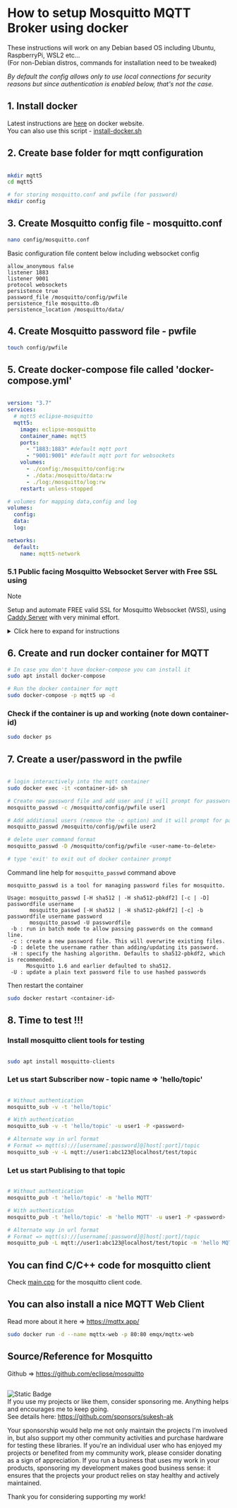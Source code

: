 # How to setup Mosquitto MQTT Broker using docker 
These instructions will work on any Debian based OS including Ubuntu, RaspberryPi, WSL2 etc...  
(For non-Debian distros, commands for installation need to be tweaked)  

_By default the config allows only to use local connections for security reasons but since authentication is enabled below, that's not the case._

## 1. Install docker

Latest instructions are [here](https://docs.docker.com/engine/install/ubuntu/) on docker website.  
You can also use this script - [install-docker.sh](/install-docker.sh)

## 2. Create base folder for mqtt configuration

```bash

mkdir mqtt5
cd mqtt5

# for storing mosquitto.conf and pwfile (for password)
mkdir config

```

## 3. Create Mosquitto config file - mosquitto.conf
```bash
nano config/mosquitto.conf
```

Basic configuration file content below including websocket config
```
allow_anonymous false
listener 1883
listener 9001
protocol websockets
persistence true
password_file /mosquitto/config/pwfile
persistence_file mosquitto.db
persistence_location /mosquitto/data/
```

## 4. Create Mosquitto password file - pwfile

```bash
touch config/pwfile
```

## 5. Create docker-compose file called 'docker-compose.yml'

```yml

version: "3.7"
services:
  # mqtt5 eclipse-mosquitto
  mqtt5:
    image: eclipse-mosquitto
    container_name: mqtt5
    ports:
      - "1883:1883" #default mqtt port
      - "9001:9001" #default mqtt port for websockets
    volumes:
      - ./config:/mosquitto/config:rw
      - ./data:/mosquitto/data:rw
      - ./log:/mosquitto/log:rw
    restart: unless-stopped

# volumes for mapping data,config and log
volumes:
  config:
  data:
  log:

networks:
  default:
    name: mqtt5-network

```
### 5.1 Public facing Mosquitto Websocket Server with Free SSL using 

> [!NOTE]  
> Setup and automate FREE valid SSL for Mosquitto Websocket (WSS), using [Caddy Server](https://caddyserver.com/) with very minimal effort.

<details>
<summary>Click here to expand for instructions</summary>

#### Setting up CaddyServer

Lets check the steps for setting it up  
- Create folders for Caddy data and config
- Configure DNS with A record pointing to your MQTT public IP address  
- Create a config file called 'Caddyfile'
- Create a combined docker-compose file with Caddy + Mosquitto
- Create containers using docker-compose run 

#### Create folders for Caddy
```bash
# Caddy data & config files where certificates etc are stored
mkdir caddy_data
mkdir caddy_config
```

#### DNS Setup
```bash
# Create a DNS A/AAAA record pointing your domain to the public IP address
mqtt.domain.com  A  <public-IP-address-for-MQTT-instance>
```
Make sure to wait for the DNS record to complete propagation (depending on TTL). Otherwise automatic SSL creation would not work. 

#### Caddyfile for configuration
Caddy uses 2 volumes for data (storing certificates etc) & config.  
Create a file called 'Caddyfile' in the local folder for configuration, which will be mapped to /etc/caddy/Caddyfile through docker-compose file as below.

#### Content of configuration file called 'Caddyfile' 
```bash
# Config file in the current folder
touch Caddyfile
```
_Add below content to `Caddyfile`_ created above.
```
mqtt.domain.com {
        reverse_proxy ws://mqtt5:9001
}
```

#### Combined docker-compose.yml
```yaml
version: "3.7"
services:
  # mqtt5 eclipse-mosquitto
  mqtt5:
    image: eclipse-mosquitto
    container_name: mqtt5
    ports:
      - "1883:1883" #default mqtt port
      - "9001:9001" #default mqtt port for websockets
    volumes:
      - ./config:/mosquitto/config:rw
      - ./data:/mosquitto/data:rw
      - ./log:/mosquitto/log:rw
    restart: unless-stopped

  # caddy for HTTPS and reverse-proxy
  caddy:
    image: caddy:latest
    container_name: caddy
    restart: unless-stopped
    ports:
      - "80:80"
      - "443:443"
      - "443:443/udp"
    volumes:
      - ./Caddyfile:/etc/caddy/Caddyfile
      - ./caddy_data:/data
      - ./caddy_config:/config

# volumes for mapping data,config and log
volumes:
  config:
  data:
  log:
  caddy_data:
  caddy_config:

networks:
  default:
    # Caddy and mosquitto should be in the same docker network
    name: caddy-mqtt
```

```bash
# MQTT Connection URL would be 
# WSS => Websocket Secure with SSL
wss://mqtt.domain.com:443
```

</details>

## 6. Create and run docker container for MQTT

```bash
# In case you don't have docker-compose you can install it
sudo apt install docker-compose

# Run the docker container for mqtt
sudo docker-compose -p mqtt5 up -d
```

### Check if the container is up and working (note down container-id)

```bash
sudo docker ps
```

## 7. Create a user/password in the pwfile

```bash

# login interactively into the mqtt container
sudo docker exec -it <container-id> sh

# Create new password file and add user and it will prompt for password
mosquitto_passwd -c /mosquitto/config/pwfile user1

# Add additional users (remove the -c option) and it will prompt for password
mosquitto_passwd /mosquitto/config/pwfile user2

# delete user command format
mosquitto_passwd -D /mosquitto/config/pwfile <user-name-to-delete>

# type 'exit' to exit out of docker container prompt

```

Command line help for `mosquitto_passwd` command above
```
mosquitto_passwd is a tool for managing password files for mosquitto.

Usage: mosquitto_passwd [-H sha512 | -H sha512-pbkdf2] [-c | -D] passwordfile username
       mosquitto_passwd [-H sha512 | -H sha512-pbkdf2] [-c] -b passwordfile username password
       mosquitto_passwd -U passwordfile
 -b : run in batch mode to allow passing passwords on the command line.
 -c : create a new password file. This will overwrite existing files.
 -D : delete the username rather than adding/updating its password.
 -H : specify the hashing algorithm. Defaults to sha512-pbkdf2, which is recommended.
      Mosquitto 1.6 and earlier defaulted to sha512.
 -U : update a plain text password file to use hashed passwords
```

Then restart the container 
```bash
sudo docker restart <container-id>
```

## 8. Time to test !!!

### Install mosquitto client tools for testing
```bash

sudo apt install mosquitto-clients

```

### Let us start Subscriber now - topic name => 'hello/topic'

```bash

# Without authentication
mosquitto_sub -v -t 'hello/topic'

# With authentication
mosquitto_sub -v -t 'hello/topic' -u user1 -P <password>

# Alternate way in url format
# Format => mqtt(s)://[username[:password]@]host[:port]/topic
mosquitto_sub -v -L mqtt://user1:abc123@localhost/test/topic

```

### Let us start Publising to that topic

```bash

# Without authentication
mosquitto_pub -t 'hello/topic' -m 'hello MQTT'

# With authentication
mosquitto_pub -t 'hello/topic' -m 'hello MQTT' -u user1 -P <password>

# Alternate way in url format 
# Format => mqtt(s)://[username[:password]@]host[:port]/topic
mosquitto_pub -L mqtt://user1:abc123@localhost/test/topic -m 'hello MQTT'

```
## You can find C/C++ code for mosquitto client
Check [main.cpp](main.cpp) for the mosquitto client code.

## You can also install a nice MQTT Web Client
Read more about it here => https://mqttx.app/  

```bash
sudo docker run -d --name mqttx-web -p 80:80 emqx/mqttx-web
```

## Source/Reference for Mosquitto
Github => https://github.com/eclipse/mosquitto

##
![Static Badge](https://img.shields.io/badge/SPONSORING-red?style=for-the-badge)    
If you use my projects or like them, consider sponsoring me. Anything helps and encourages me to keep going.  
See details here: https://github.com/sponsors/sukesh-ak  

Your sponsorship would help me not only maintain the projects I'm involved in, but also support my other community activities and purchase hardware for testing these libraries. If you're an individual user who has enjoyed my projects or benefited from my community work, please consider donating as a sign of appreciation. If you run a business that uses my work in your products, sponsoring my development makes good business sense: it ensures that the projects your product relies on stay healthy and actively maintained.

Thank you for considering supporting my work!
